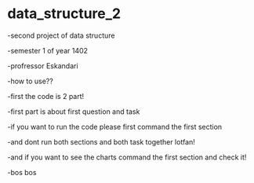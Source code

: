 # data_structure_2
-second project of data structure 

-semester 1 of year 1402

-profressor Eskandari

-how to use??

-first the code is 2 part!

-first part is about first question and task

-if you want to run the code please first command the first section

-and dont run both sections and both task together lotfan!

-and if you want to see the charts command the first section and check it!

-bos bos
